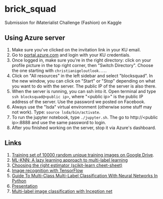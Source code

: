 # brick_squad
Submission for iMaterialist Challenge (Fashion) on Kaggle

## Using Azure server

1. Make sure you've clicked on the invitation link in your KU email.
2. Go to [portal.azure.com](http://portal.azure.com) and login with your KU credentials.
3. Once logged in, make sure you're in the right directory: click on your profile picture in the top right corner, then "Switch Directory". Choose the one starting with `christianigeloutlook...`.
4. Click on "All resources" in the left sidebar and select "blocksquad". In the new window, you can click on "Start" or "Stop" depending on what you want to do with the server. The public IP of the server is also there.
5. When the server is running, you can ssh into it. Open terminal and type `ssh blocksquad@<public ip>`, where "\<public ip\>" is the public IP address of the server. Use the password we posted on Facebook.
6. Always use the "lsda" virtual environment (otherwise some stuff may not work). Type: `source lsda/bin/activate`.
7. To run the jupyter notebook, type `./jupyter.sh`. The go to http://\<public ip\>:8888 and use the same password to login.
8. After you finished working on the server, stop it via Azure's dashboard.

## Links

1. [Training set of 10000 random unique training images on Google Drive](https://drive.google.com/file/d/1LB91lK6Ksk24nWAk4UxuHLT04UWl7lJ3/view?usp=sharing).
2. [ML-KNN: A lazy learning approach to multi-label learning
](https://drive.google.com/file/d/1XX1ezSDiqpJzVr9sNEU69zaRPzzs4TRW/view?usp=sharing)
3. [Choosing the right estimator (scikit-learn cheet-sheet)](http://scikit-learn.org/stable/tutorial/machine_learning_map/index.html)
4. [Image recognition with TensorFlow](https://www.tensorflow.org/tutorials/image_recognition)
5. [Guide To Multi-Class Multi-Label Classification With Neural Networks In Python](https://www.depends-on-the-definition.com/guide-to-multi-label-classification-with-neural-networks/)
6. [Presentation](https://docs.google.com/presentation/d/1GBF87OpmZdDUJl50Kt9UzYCB-ZO0n34FSkzwesbPV1w/edit?usp=sharing)
7. [Multi-label image classification with Inception net](https://towardsdatascience.com/multi-label-image-classification-with-inception-net-cbb2ee538e30)
